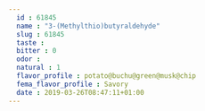 ```yaml
---
  id : 61845
  name : "3-(Methylthio)butyraldehyde"
  slug : 61845
  taste : 
  bitter : 0
  odor : 
  natural : 1
  flavor_profile : potato@buchu@green@musk@chip
  fema_flavor_profile : Savory
  date : 2019-03-26T08:47:11+01:00
---
```



